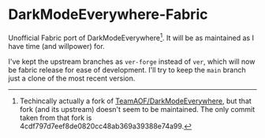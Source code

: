 ﻿# DarkModeEverywhere-Fabric

Unofficial Fabric port of DarkModeEverywhere[^1]. It will be as maintained as I have time (and willpower) for.

I've kept the upstream branches as `ver-forge` instead of `ver`, which will now be fabric release for ease of development.
I'll try to keep the `main` branch just a clone of the most recent version.


[^1]: Techincally actually a fork of [TeamAOF/DarkModeEverywhere](https://github.com/TeamAOF/DarkModeEverywhere), but that fork (and its upstream) doesn't seem to be maintained. The only commit taken from that fork is 4cdf797d7eef8de0820cc48ab369a39388e74a99.
